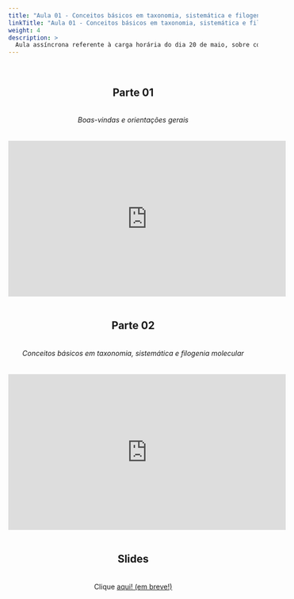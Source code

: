 ```yaml
---
title: "Aula 01 - Conceitos básicos em taxonomia, sistemática e filogenia molecular. Identificação de espécies em microrganismos – problemas e soluções."
linkTitle: "Aula 01 - Conceitos básicos em taxonomia, sistemática e filogenia molecular. Identificação de espécies em microrganismos – problemas e soluções."
weight: 4
description: >
  Aula assíncrona referente à carga horária do dia 20 de maio, sobre conceitos básicos em taxonomia, sistemática e filogenia molecular. Identificação de espécies em microrganismos – problemas e soluções.
---
```


<br>
<div align="center">
<h2>Parte 01</h2>
<br>
<i>Boas-vindas e orientações gerais</i>
<br><br><br>
<iframe width="560" height="315" src="https://www.youtube.com/embed/WWm1CftDwHE" frameborder="0" allow="accelerometer; autoplay; clipboard-write; encrypted-media; gyroscope; picture-in-picture" allowfullscreen></iframe>
<br><br>

<h2>Parte 02</h2>
<br>
<i>Conceitos básicos em taxonomia, sistemática e filogenia molecular</i>
<br><br><br>
<iframe width="560" height="315" src="https://www.youtube.com/embed/d_iw6Wj7yDE" frameborder="0" allow="accelerometer; autoplay; clipboard-write; encrypted-media; gyroscope; picture-in-picture" allowfullscreen></iframe>
<br><br>

<h2>Slides</h2>
<br>
Clique <a href="https://github.com/desirrepetters/gstreinamentoeconsultoria/raw/master/userguide/content/pt-br/2024_01/aulas/slides/aula_01.pdf">aqui! (em breve!)</a>
</div>